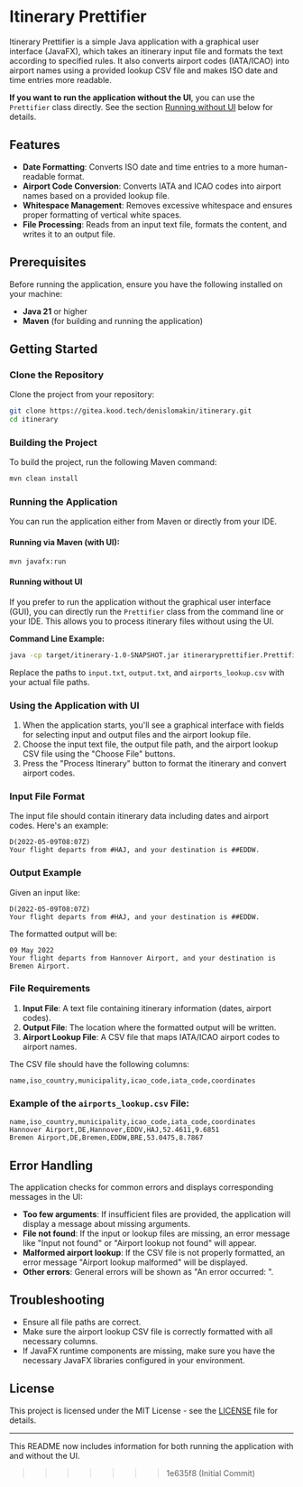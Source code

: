 
# Itinerary Prettifier

Itinerary Prettifier is a simple Java application with a graphical user interface (JavaFX), which takes an itinerary input file and formats the text according to specified rules. It also converts airport codes (IATA/ICAO) into airport names using a provided lookup CSV file and makes ISO date and time entries more readable.

**If you want to run the application without the UI**, you can use the `Prettifier` class directly. See the section [Running without UI](#running-without-ui) below for details.

## Features

- **Date Formatting**: Converts ISO date and time entries to a more human-readable format.
- **Airport Code Conversion**: Converts IATA and ICAO codes into airport names based on a provided lookup file.
- **Whitespace Management**: Removes excessive whitespace and ensures proper formatting of vertical white spaces.
- **File Processing**: Reads from an input text file, formats the content, and writes it to an output file.

## Prerequisites

Before running the application, ensure you have the following installed on your machine:

- **Java 21** or higher
- **Maven** (for building and running the application)

## Getting Started

### Clone the Repository

Clone the project from your repository:

```bash
git clone https://gitea.kood.tech/denislomakin/itinerary.git
cd itinerary
```

### Building the Project

To build the project, run the following Maven command:

```bash
mvn clean install
```

### Running the Application

You can run the application either from Maven or directly from your IDE.

#### Running via Maven (with UI):

```bash
mvn javafx:run
```

#### Running without UI

If you prefer to run the application without the graphical user interface (GUI), you can directly run the `Prettifier` class from the command line or your IDE. This allows you to process itinerary files without using the UI.

**Command Line Example:**

```bash
java -cp target/itinerary-1.0-SNAPSHOT.jar itineraryprettifier.Prettifier ./input.txt ./output.txt ./airports_lookup.csv
```

Replace the paths to `input.txt`, `output.txt`, and `airports_lookup.csv` with your actual file paths.

### Using the Application with UI

1. When the application starts, you'll see a graphical interface with fields for selecting input and output files and the airport lookup file.
2. Choose the input text file, the output file path, and the airport lookup CSV file using the "Choose File" buttons.
3. Press the "Process Itinerary" button to format the itinerary and convert airport codes.

### Input File Format

The input file should contain itinerary data including dates and airport codes. Here's an example:

```
D(2022-05-09T08:07Z)
Your flight departs from #HAJ, and your destination is ##EDDW.
```

### Output Example

Given an input like:

```
D(2022-05-09T08:07Z)
Your flight departs from #HAJ, and your destination is ##EDDW.
```

The formatted output will be:

```
09 May 2022
Your flight departs from Hannover Airport, and your destination is Bremen Airport.
```

### File Requirements

1. **Input File**: A text file containing itinerary information (dates, airport codes).
2. **Output File**: The location where the formatted output will be written.
3. **Airport Lookup File**: A CSV file that maps IATA/ICAO airport codes to airport names.

The CSV file should have the following columns:

```
name,iso_country,municipality,icao_code,iata_code,coordinates
```

### Example of the `airports_lookup.csv` File:

```csv
name,iso_country,municipality,icao_code,iata_code,coordinates
Hannover Airport,DE,Hannover,EDDV,HAJ,52.4611,9.6851
Bremen Airport,DE,Bremen,EDDW,BRE,53.0475,8.7867
```

## Error Handling

The application checks for common errors and displays corresponding messages in the UI:

- **Too few arguments**: If insufficient files are provided, the application will display a message about missing arguments.
- **File not found**: If the input or lookup files are missing, an error message like "Input not found" or "Airport lookup not found" will appear.
- **Malformed airport lookup**: If the CSV file is not properly formatted, an error message "Airport lookup malformed" will be displayed.
- **Other errors**: General errors will be shown as "An error occurred: <error message>".

## Troubleshooting

- Ensure all file paths are correct.
- Make sure the airport lookup CSV file is correctly formatted with all necessary columns.
- If JavaFX runtime components are missing, make sure you have the necessary JavaFX libraries configured in your environment.

## License

This project is licensed under the MIT License - see the [LICENSE](LICENSE) file for details.

---

This README now includes information for both running the application with and without the UI.
>>>>>>> 1e635f8 (Initial Commit)
